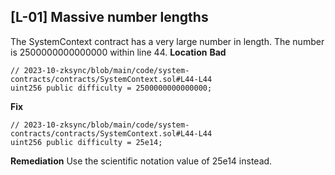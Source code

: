 ## [L-01] Massive number lengths
The SystemContext contract has a very large number in length.
The number is 2500000000000000 within line 44.
**Location**
**Bad**
```sol
// 2023-10-zksync/blob/main/code/system-contracts/contracts/SystemContext.sol#L44-L44
uint256 public difficulty = 2500000000000000;
```
**Fix**
```sol
// 2023-10-zksync/blob/main/code/system-contracts/contracts/SystemContext.sol#L44-L44
uint256 public difficulty = 25e14;
```
**Remediation**
Use the scientific notation value of 25e14 instead.